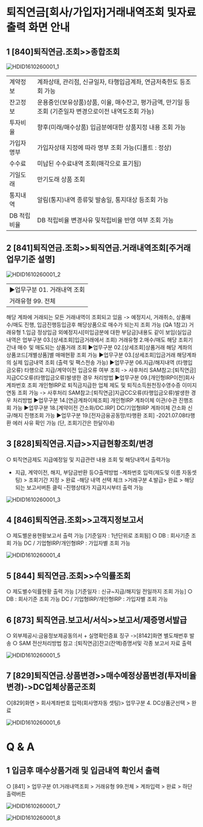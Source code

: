 # 퇴직연금[회사/가입자]거래내역조회 및자료출력 화면 안내
## 1 [840]퇴직연금.조회>>종합조회

![HDID1610260001_1](HDID1610260001_1.jpg)


<table><tbody><tr>
<td>
계약정보</td>
<td>
계좌상태, 관리점, 신규일자, 타행입금계좌, 연금저축한도 등조회 가능</td></tr><tr>
<td>
잔고정보</td>
<td>운용중인(보유상품)상품, 이율, 매수잔고, 평가금액, 만기일 등조회
(기준일자 변경으로이전 내역도조회 가능)</td></tr><tr>
<td>
투자비율</td>
<td>
향후(미래/매수상품) 입금분에대한 상품지정 내용 조회 가능</td></tr><tr>
<td>
가입자명부</td>
<td>
가입자상태 지정에 따라 명부 조회 가능(디폴트 : 정상)</td></tr><tr>
<td>
수수료</td>
<td>
미납된 수수료내역 조회(매각으로 표기됨)</td></tr><tr>
<td>
기일도래</td>
<td>
만기도래 상품 조회</td></tr><tr>
<td>
통지내역</td>
<td>
알림(통지)내역 종류및 발송일, 통지대상 등조회 가능</td></tr><tr>
<td>
DB 적립비율</td>
<td>
DB 적립비율 변경사유 및적립비율 반영 여부 조회 가능</td></tr></tbody>
</table>


## 2 [841]퇴직연금.조회>>퇴직연금.거래내역조회[주거래 업무기준 설명]

![HDID1610260001_2](HDID1610260001_2.jpg)


<table><tbody><tr>
<td colspan="2">
▶업무구분 01. 거래내역 조회</td></tr><tr>
<td>거래유형 99. 전체</td></tr></tbody>
</table>


해당 계좌에 거래되는 모든 거래내역이 조회되고 있음
-> 예정지시, 거래취소, 상품매수/매도 진행, 입금진행등입금후 해당상품으로 매수가 되는지 조회 가능
(QA 1참고)
거래유형 1.입금
정상입금 외예정지시[미입금분에 대한 부담금]내용도 같이 보임(실입금 내역은 업부구분 03.[상세조회]입금거래에서 조회)
거래유형 2.매수/매도
해당 조회기간내 매수 및 매도되는 상품거래 조회
▶업무구분 02.[상세조회]상품거래
해당 계좌의 상품코드[개별상품]별 매매현황 조회 가능
▶업무구분 03.[상세조회]입금거래
해당계좌의 실제 입금내역 조회 (출력 및 팩스전송 가능)
▶업무구분 06.지급/해지내역 (타행입금오류)
타행으로 지급/계약이전 입금오류 여부 조회
-> 사후처리 SAM참고:[퇴직연금]지급CC오류(타행입금오류)발생한 경우 처리방법
▶업무구분 09.[개인형IRP이전]회사계좌번호 조회
개인형IRP로 퇴직금지급한 업체 제도 및 퇴직소득원천징수영수증 이미지 연동 조회 가능
-> 사후처리 SAM참고:[퇴직연금]지급CC오류(타행입금오류)발생한 경우 처리방법
▶업무구분 14.[연금계좌이체조회]
개인형IRP 계좌이체 이관/수관 진행조회 가능
▶업무구분 18.[계약이전 간소화/DC.IRP]
DC/기업형IRP 계좌이체 간소화 신규/해지 진행조회 가능
▶업무구분 19.[전자금융공동망/타행환 조회] -2021.07.08타행환 에러 사유 확인 가능 (단, 조회기간은 한달이내)
## 3 [828]퇴직연금.지급>>지급현황조회/변경
○ 퇴직연금제도 지급예정일 및 지급관련 내용 조회 및 해당내역서 출력가능
- 지급, 계약이전, 해지, 부담금반환 등○출력방법
-계좌번호 입력(제도및 이름 자동셋팅) > 조회기간 지정 > 완료
-해당 내역 선택 체크 >거래구분 4.발급> 완료 > 해당되는 보고서버튼 클릭
-진행상태가 지급지시부터 출력 가능

![HDID1610260001_3](HDID1610260001_3.jpg)

## 4 [846]퇴직연금.조회>>고객지정보고서
○ 제도별운용현황보고서 출력 가능
[기준일자 : 1년단위로 조회됨]
○ DB : 회사기준 조회 가능
DC / 기업형IRP/개인형IRP : 가입자별 조회 가능

![HDID1610260001_4](HDID1610260001_4.jpg)

## 5 [844] 퇴직연금.조회>>수익률조회
○ 제도별수익률현황 출력 가능
[기준일자 : 신규~지급/해지일 전일까지 조회 가능]
○ DB : 회사기준 조회 가능
DC / 기업형IRP/개인형IRP : 가입자별 조회 가능
## 6 [873] 퇴직연금.보고서/서식>>보고서/제증명서발급
○ 외부제공시:금융정보제공동의서 + 실명확인증표 징구 ->[8142]화면 별도채번후 발송
○ SAM 전산처리방법 참고 :[퇴직연금]잔고(잔액)증명서및 각종 보고서 자료 출력

![HDID1610260001_5](HDID1610260001_5.jpg)

## 7 [829]퇴직연금.상품변경>>매수예정상품변경(투자비율변경)->DC업체상품군조회
○[829]화면 > 회사계좌번호 입력(회사명자동 셋팅)> 업무구분 4. DC상품군선택 > 완료

![HDID1610260001_6](HDID1610260001_6.jpg)

# Q & A
## 1 입금후 매수상품거래 및 입금내역 확인서 출력
○ [841] > 업무구분 01.거래내역조회 > 거래유형 99.전체 > 계좌입력 > 완료 > 하단 출력버튼

![HDID1610260001_7](HDID1610260001_7.jpg)


![HDID1610260001_8](HDID1610260001_8.jpg)

